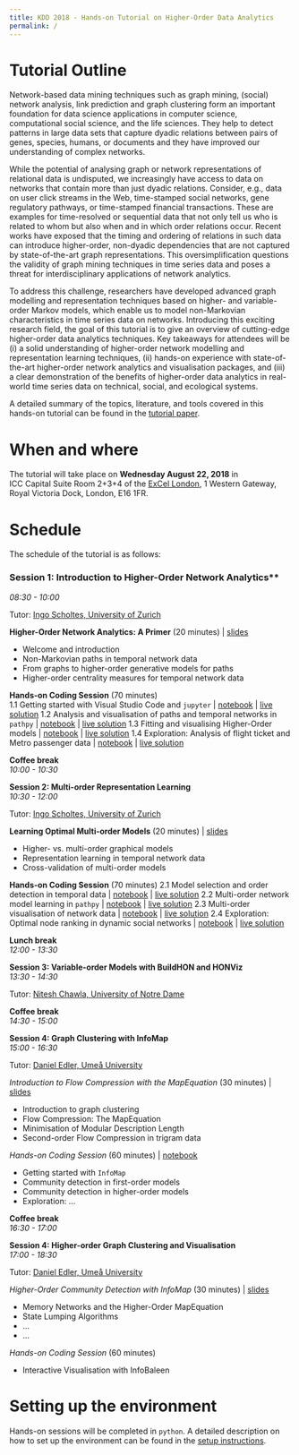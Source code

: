 ```yaml
---
title: KDD 2018 - Hands-on Tutorial on Higher-Order Data Analytics
permalink: /
---
```


# Tutorial Outline

Network-based data mining techniques such as graph mining, (social) network analysis, link prediction and graph clustering form an important foundation for data science applications in computer science, computational social science, and the life sciences. They help to detect patterns in large data sets that capture dyadic relations between pairs of genes, species, humans, or documents and they have improved our understanding of complex networks.

While the potential of analysing graph or network representations of relational data is undisputed, we increasingly have access to data on networks that contain more than just dyadic relations. Consider, e.g., data on user click streams in the Web, time-stamped social networks, gene regulatory pathways, or time-stamped financial transactions. These are examples for time-resolved or sequential data that not only tell us who is related to whom but also when and in which order relations occur. Recent works have exposed that the timing and ordering of relations in such data can introduce higher-order, non-dyadic dependencies that are not captured by state-of-the-art graph representations. This oversimplification questions the validity of graph mining techniques in time series data and poses a threat for interdisciplinary applications of network analytics.


To address this challenge, researchers have developed advanced graph modelling and representation techniques based on higher- and variable-order Markov models, which enable us to model non-Markovian characteristics in time series data on networks. Introducing this exciting research field, the goal of this tutorial is to give an overview of cutting-edge higher-order data analytics techniques. Key takeaways for attendees will be (i) a solid understanding of higher-order network modelling and representation learning techniques, (ii) hands-on experience with state-of-the-art higher-order network analytics and visualisation packages, and (iii) a clear demonstration of the benefits of higher-order data analytics in real-world time series data on technical, social, and ecological systems.

A detailed summary of the topics, literature, and tools covered in this hands-on tutorial can be found in the [tutorial paper](https://www.researchgate.net/publication/325168357_Beyond_Graph_Mining_Higher-Order_Data_Analytics_for_Temporal_Network_Data).

# When and where

The tutorial will take place on **Wednesday August 22, 2018** in ICC Capital Suite Room 2+3+4 of the [ExCel London](https://www.excel.london/organiser/venue-map), 1 Western Gateway, Royal Victoria Dock, London, E16 1FR.

# Schedule

The schedule of the tutorial is as follows:

### Session 1: Introduction to Higher-Order Network Analytics**  
*08:30 - 10:00*

Tutor: [Ingo Scholtes, University of Zurich](http://ifi.uzh.ch/dag)

**Higher-Order Network Analytics: A Primer** (20 minutes) | [slides](http://...)
- Welcome and introduction
- Non-Markovian paths in temporal network data
- From graphs to higher-order generative models for paths
- Higher-order centrality measures for temporal network data

**Hands-on Coding Session** (70 minutes)  
1.1 Getting started with Visual Studio Code and `jupyter` | [notebook](http://...) | [live solution](http://)
1.2 Analysis and visualisation of paths and temporal networks in `pathpy` | [notebook](http://...) | [live solution](http://)
1.3 Fitting and visualising Higher-Order models | [notebook](http://...) | [live solution](http://)
1.4 Exploration: Analysis of flight ticket and Metro passenger data | [notebook](http://...) | [live solution](http://)

**Coffee break**  
*10:00 - 10:30*

**Session 2: Multi-order Representation Learning**  
*10:30 - 12:00*

Tutor: [Ingo Scholtes, University of Zurich](http://ifi.uzh.ch/dag)

**Learning Optimal Multi-order Models** (20 minutes) | [slides](http://...)
- Higher- vs. multi-order graphical models
- Representation learning in temporal network data
- Cross-validation of multi-order models

**Hands-on Coding Session** (70 minutes)
2.1 Model selection and order detection in temporal data | [notebook](http://...) | [live solution](http://)
2.2 Multi-order network model learning in `pathpy` | [notebook](http://...) | [live solution](http://)
2.3 Multi-order visualisation of network data | [notebook](http://...) | [live solution](http://)
2.4 Exploration: Optimal node ranking in dynamic social networks | [notebook](http://...) | [live solution](http://)

**Lunch break**  
*12:00 - 13:30*

**Session 3: Variable-order Models with BuildHON and HONViz**  
*13:30 - 14:30*

Tutor: [Nitesh Chawla, University of Notre Dame](https://www3.nd.edu/~nchawla/)

**Coffee break**  
*14:30 - 15:00*

**Session 4: Graph Clustering with InfoMap**  
*15:00 - 16:30*

Tutor: [Daniel Edler, Ume&aring; University](https://www.umu.se/en/staff/daniel-edler/)

*Introduction to Flow Compression with the MapEquation* (30 minutes) | [slides](http://...)
- Introduction to graph clustering
- Flow Compression: The MapEquation
- Minimisation of Modular Description Length
- Second-order Flow Compression in trigram data

*Hands-on Coding Session* (60 minutes) | [notebook](http://...)
- Getting started with `InfoMap`
- Community detection in first-order models
- Community detection in higher-order models
- Exploration: ... 

**Coffee break**  
*16:30 - 17:00*

**Session 4: Higher-order Graph Clustering and Visualisation**  
*17:00 - 18:30*

Tutor: [Daniel Edler, Ume&aring; University](https://www.umu.se/en/staff/daniel-edler/)

*Higher-Order Community Detection with InfoMap* (30 minutes) | [slides](http://...)
- Memory Networks and the Higher-Order MapEquation
- State Lumping Algorithms
- ... 
- ... 

*Hands-on Coding Session* (60 minutes)
- Interactive Visualisation with InfoBaleen

# Setting up the environment

Hands-on sessions will be completed in `python`. A detailed description on how to set up the environment can be found in the [setup instructions](/kdd2018-tutorial/setup).